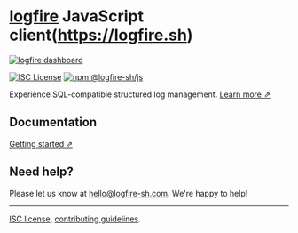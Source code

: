 # [logfire](https://logfire.sh) JavaScript client(https://logfire.sh)

[![logfire dashboard](https://user-images.githubusercontent.com/19272921/154085622-59997d5a-3f91-4bc9-a815-3b8ead16d28d.jpeg)](https://logfire.sh)

[![ISC License](https://img.shields.io/badge/license-ISC-ff69b4.svg)](https://github.com/logfire/logfire-js/blob/master/LICENSE.md)
[![npm @logfire-sh/js](https://img.shields.io/npm/v/@logfire-sh/js?color=success&label=npm%20%40logfire%2Fjs)](https://www.npmjs.com/package/@logfire-sh/js)

Experience SQL-compatible structured log management. [Learn more ⇗](https://logfire.sh/)

## Documentation

[Getting started ⇗](https://logfire.shdocs/logs/javascript/)

## Need help?

Please let us know at [hello@logfire-sh.com](mailto:hello@logfire-sh.com). We're happy to help!

---

[ISC license](https://github.com/logfire/logfire-js/blob/master/LICENSE.md), [contributing guidelines](https://github.com/logfire/logfire-js/blob/master/CONTRIBUTING.md).
